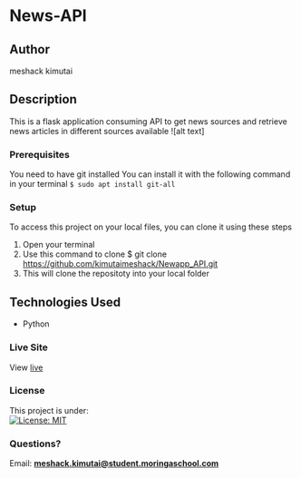# News-API
## Author
meshack kimutai
## Description
This is a flask application consuming API to get news sources and retrieve news articles in different sources available
![alt text]
### Prerequisites
You need to have git installed
You can install it with the following command in your terminal
`$ sudo apt install git-all`
### Setup
To access this project on your local files, you can clone it using these steps
1. Open your terminal
1. Use this command to clone $ git clone https://github.com/kimutaimeshack/Newapp_API.git
1. This will clone the repositoty into your local folder
## Technologies Used
- Python
### Live Site
View [live](/)
### License
This project is under:  
[![License: MIT](https://img.shields.io/badge/License-MIT-yellow.svg)](/LICENSE)  

### Questions? 
Email: **[meshack.kimutai@student.moringaschool.com](mailto:meshack.kimutai@student.moringaschool.com)**
